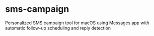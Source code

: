 # sms-campaign
Personalized SMS campaign tool for macOS using Messages.app with automatic follow-up scheduling and reply detection
